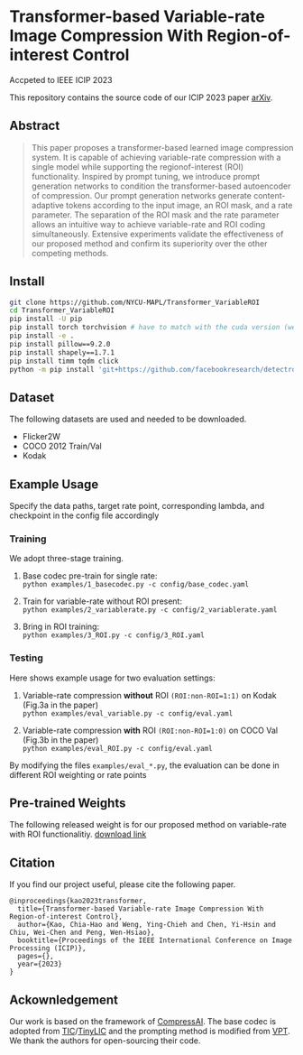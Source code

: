 # Transformer-based Variable-rate Image Compression With Region-of-interest Control
Accpeted to IEEE ICIP 2023

This repository contains the source code of our ICIP 2023 paper [arXiv](https://arxiv.org/abs/2306.05085).

## Abstract
>This paper proposes a transformer-based learned image compression system. It is capable of achieving variable-rate compression with a single model while supporting the regionof-interest (ROI) functionality. Inspired by prompt tuning, we introduce prompt generation networks to condition the transformer-based autoencoder of compression. Our prompt generation networks generate content-adaptive tokens according to the input image, an ROI mask, and a rate parameter. The separation of the ROI mask and the rate parameter allows an intuitive way to achieve variable-rate and ROI coding simultaneously. Extensive experiments validate the effectiveness of our proposed method and confirm its superiority over the other competing methods.

## Install
```bash
git clone https://github.com/NYCU-MAPL/Transformer_VariableROI
cd Transformer_VariableROI
pip install -U pip
pip install torch torchvision # have to match with the cuda version (we use 1.12.0+cu113)
pip install -e .
pip install pillow==9.2.0
pip install shapely==1.7.1
pip install timm tqdm click
python -m pip install 'git+https://github.com/facebookresearch/detectron2.git'
```

## Dataset
The following datasets are used and needed to be downloaded.
- Flicker2W
- COCO 2012 Train/Val
- Kodak

## Example Usage
Specify the data paths, target rate point, corresponding lambda, and checkpoint in the config file accordingly

### Training
We adopt three-stage training. 
1. Base codec pre-train for single rate:  <br>`python examples/1_basecodec.py -c config/base_codec.yaml`

2. Train for variable-rate without ROI present:  <br>`python examples/2_variablerate.py -c config/2_variablerate.yaml`

3. Bring in ROI training:  <br>`python examples/3_ROI.py -c config/3_ROI.yaml`

### Testing
Here shows example usage for two evaluation settings:
1. Variable-rate compression **without** ROI `(ROI:non-ROI=1:1)` on Kodak (Fig.3a in the paper) <br>
`python examples/eval_variable.py -c config/eval.yaml`

2. Variable-rate compression **with** ROI `(ROI:non-ROI=1:0)` on COCO Val (Fig.3b in the paper) <br>
`python examples/eval_ROI.py -c config/eval.yaml`

By modifying the files `examples/eval_*.py`, the evaluation can be done in different ROI weighting or rate points

## Pre-trained Weights
The following released weight is for our proposed method on variable-rate with ROI functionalitiy.
[download link](http://mapl.nctu.edu.tw/TransTIC_Weights/transformer_variablerate_roi.pth.tar)

## Citation
If you find our project useful, please cite the following paper.
```
@inproceedings{kao2023transformer,
  title={Transformer-based Variable-rate Image Compression With Region-of-interest Control},
  author={Kao, Chia-Hao and Weng, Ying-Chieh and Chen, Yi-Hsin and Chiu, Wei-Chen and Peng, Wen-Hsiao},
  booktitle={Proceedings of the IEEE International Conference on Image Processing (ICIP)},
  pages={},
  year={2023}
}
```

## Ackownledgement
Our work is based on the framework of [CompressAI](https://github.com/InterDigitalInc/CompressAI). The base codec is adopted from [TIC](https://github.com/lumingzzz/TIC)/[TinyLIC](https://github.com/lumingzzz/TinyLIC) and the prompting method is modified from [VPT](https://github.com/KMnP/vpt). We thank the authors for open-sourcing their code.
